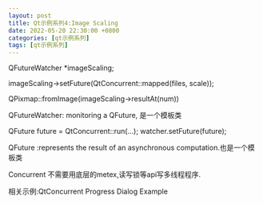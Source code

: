 ```yaml
---
layout: post
title: Qt示例系列4:Image Scaling
date: 2022-05-20 22:30:00 +0800
categories: [qt示例系列]
tags: [qt示例系列]
---
```

QFutureWatcher<QImage> *imageScaling;

 imageScaling->setFuture(QtConcurrent::mapped(files, scale));
 
 QPixmap::fromImage(imageScaling->resultAt(num))
 
 
QFutureWatcher: monitoring a QFuture, 是一个模板类

QFuture<int> future = QtConcurrent::run(...);
watcher.setFuture(future);



QFuture :represents the result of an asynchronous computation.也是一个模板类


Concurrent 不需要用底层的metex,读写锁等api写多线程程序.

相关示例:QtConcurrent Progress Dialog Example